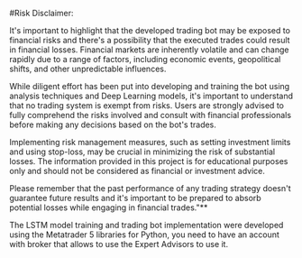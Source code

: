 #Risk Disclaimer:

It's important to highlight that the developed trading bot may be exposed to financial risks and there's a possibility that the executed trades could result in financial losses. Financial markets are inherently volatile and can change rapidly due to a range of factors, including economic events, geopolitical shifts, and other unpredictable influences.

While diligent effort has been put into developing and training the bot using analysis techniques and Deep Learning models, it's important to understand that no trading system is exempt from risks. Users are strongly advised to fully comprehend the risks involved and consult with financial professionals before making any decisions based on the bot's trades.

Implementing risk management measures, such as setting investment limits and using stop-loss, may be crucial in minimizing the risk of substantial losses. The information provided in this project is for educational purposes only and should not be considered as financial or investment advice.

Please remember that the past performance of any trading strategy doesn't guarantee future results and it's important to be prepared to absorb potential losses while engaging in financial trades."**

The LSTM model training and trading bot implementation were developed using the Metatrader 5 libraries for Python, you need to have an account with broker that allows to use the Expert Advisors to use it.
